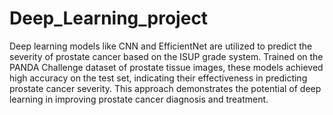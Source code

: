 # Deep_Learning_project
Deep learning models like CNN and EfficientNet are utilized to predict the severity of prostate cancer based on the ISUP grade system. Trained on the PANDA Challenge dataset of prostate tissue images, these models achieved high accuracy on the test set, indicating their effectiveness in predicting prostate cancer severity. This approach demonstrates the potential of deep learning in improving prostate cancer diagnosis and treatment. 
